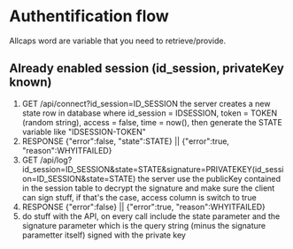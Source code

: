 # Authentification flow

Allcaps word are variable that you need to retrieve/provide.

## Already enabled session (id_session, privateKey known)

1. GET /api/connect?id_session=ID_SESSION
the server creates a new state row in database where id_session = IDSESSION, token = TOKEN (random string), access = false, time = now(), then generate the STATE variable like "IDSESSION-TOKEN"
2. RESPONSE {"error":false, "state":STATE} || {"error":true, "reason":WHYITFAILED}
3. GET /api/log?id_session=ID_SESSION&state=STATE&signature=PRIVATEKEY(id_session=ID_SESSION&state=STATE)
the server use the publicKey contained in the session table to decrypt the signature and make sure the client can sign stuff, if that's the case, access column is switch to true
4. RESPONSE {"error":false} || {"error":true, "reason":WHYITFAILED}
5. do stuff with the API, on every call include the state parameter and the signature parameter which is the query string (minus the signature parametter itself) signed with the private key
